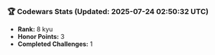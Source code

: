 ### 🏆 Codewars Stats (Updated: 2025-07-24 02:50:32 UTC)

- **Rank:** 8 kyu
- **Honor Points:** 3
- **Completed Challenges:** 1
